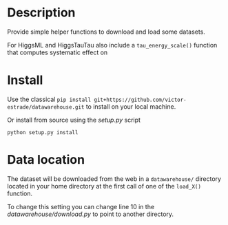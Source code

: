 # Description

Provide simple helper functions to download and load some datasets.

For HiggsML and HiggsTauTau also include a ```tau_energy_scale()``` function that computes systematic effect on 

# Install 

Use the classical `pip install git+https://github.com/victor-estrade/datawarehouse.git` to install on your local machine.

Or install from source using the *setup.py* script

`python setup.py install`


# Data location

The dataset will be downloaded from the web in a `datawarehouse/` directory located in your home directory at the first call of one of the `load_X()` function.

To change this setting you can change line 10 in the *datawarehouse/download.py* to point to another directory.
